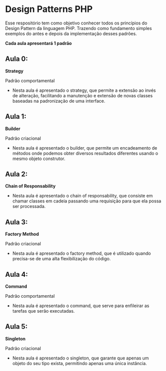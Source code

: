 # Design Patterns PHP

Esse respositório tem como objetivo conhecer todos os princípios do Design Pattern da linguagem PHP. Trazendo como fundamento simples exemplos do antes e depois da implementação desses padrões.

__Cada aula apresentará 1 padrão__

## Aula 0:
__Strategy__

Padrão comportamental

* Nesta aula é apresentado o strategy, que permite a extensão ao invés de alteração, facilitando a manutenção e extensão de novas classes baseadas na padronização de uma interface.

## Aula 1:
__Builder__

Padrão criacional

* Nesta aula é apresentado o builder, que permite um encadeamento de métodos onde podemos obter diversos resultados diferentes usando o mesmo objeto construtor.

## Aula 2:
__Chain of Responsability__

* Nesta aula é apresentado o chain of responsability, que consiste em chamar classes em cadeia passando uma requisição para que ela possa ser processada.

## Aula 3:
__Factory Method__

Padrão criacional

* Nesta aula é apresentado o factory method, que é utilizado quando precisa-se de uma alta flexibilização do código.

## Aula 4:
__Command__

Padrão comportamental

* Nesta aula é apresentado o command, que serve para enfileirar as tarefas que serão executadas.

## Aula 5:
__Singleton__

Padrão criacional

* Nesta aula é apresentado o singleton, que garante que apenas um objeto do seu tipo exista, permitindo apenas uma única instância.